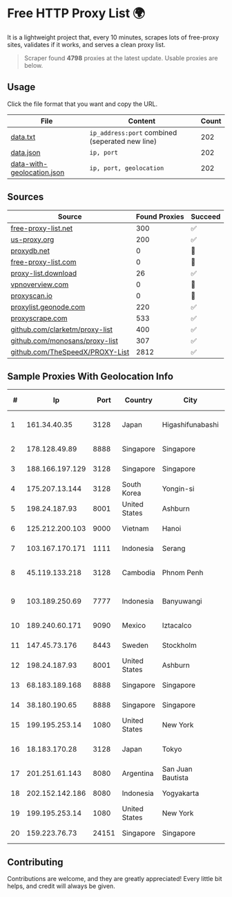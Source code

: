 
# Free HTTP Proxy List 🌍

It is a lightweight project that, every 10 minutes, scrapes lots of free-proxy sites, validates if it works, and serves a clean proxy list.


> Scraper found **4798** proxies at the latest update. Usable proxies are below.

## Usage

Click the file format that you want and copy the URL.


|File|Content|Count|
|----|-------|-----|
|[data.txt](https://raw.githubusercontent.com/themiralay/Proxy-List-World/master/data.txt)|`ip_address:port` combined (seperated new line)|202|
|[data.json](https://raw.githubusercontent.com/themiralay/Proxy-List-World/master/data.json)|`ip, port`|202|
|[data-with-geolocation.json](https://raw.githubusercontent.com/themiralay/Proxy-List-World/master/data-with-geolocation.json)|`ip, port, geolocation`|202|

## Sources

|Source|Found Proxies|Succeed|
|------|-------------|-------|
|[free-proxy-list.net](https://free-proxy-list.net)|300|✅|
|[us-proxy.org](https://www.us-proxy.org)|200|✅|
|[proxydb.net](http://proxydb.net)|0|🚫|
|[free-proxy-list.com](https://free-proxy-list.com/?page=&port=&type%5B%5D=http&type%5B%5D=https&up_time=0&search=Search)|0|🚫|
|[proxy-list.download](https://www.proxy-list.download/HTTP)|26|✅|
|[vpnoverview.com](https://vpnoverview.com/privacy/anonymous-browsing/free-proxy-servers)|0|🚫|
|[proxyscan.io](https://www.proxyscan.io)|0|🚫|
|[proxylist.geonode.com](https://proxylist.geonode.com/api/proxy-list?limit=300&page=1&sort_by=lastChecked&sort_type=desc&protocols=http,https)|220|✅|
|[proxyscrape.com](https://api.proxyscrape.com/v2/?request=displayproxies&protocol=http&timeout=10000&country=all&ssl=all&anonymity=all)|533|✅|
|[github.com/clarketm/proxy-list](https://raw.githubusercontent.com/clarketm/proxy-list/master/proxy-list-raw.txt)|400|✅|
|[github.com/monosans/proxy-list](https://raw.githubusercontent.com/monosans/proxy-list/main/proxies/http.txt)|307|✅|
|[github.com/TheSpeedX/PROXY-List](https://raw.githubusercontent.com/TheSpeedX/PROXY-List/master/http.txt)|2812|✅|


## Sample Proxies With Geolocation Info

|#|Ip|Port|Country|City|Internet Service Provider|
|-|--|----|-------|----|-------------------------|
|1|161.34.40.35|3128|Japan|Higashifunabashi|NTT PC Communications, Inc.|
|2|178.128.49.89|8888|Singapore|Singapore|DigitalOcean, LLC|
|3|188.166.197.129|3128|Singapore|Singapore|DigitalOcean, LLC|
|4|175.207.13.144|3128|South Korea|Yongin-si|Korea Telecom|
|5|198.24.187.93|8001|United States|Ashburn|Secured Servers LLC|
|6|125.212.200.103|9000|Vietnam|Hanoi|Viettel Corporation|
|7|103.167.170.171|1111|Indonesia|Serang|PT Rajeg Media Telekomunikasi|
|8|45.119.133.218|3128|Cambodia|Phnom Penh|VIETTEL (CAMBODIA) PTE., LTD|
|9|103.189.250.69|7777|Indonesia|Banyuwangi|PT Pandawa Lima Java Network|
|10|189.240.60.171|9090|Mexico|Iztacalco|Uninet S.A. de C.V.|
|11|147.45.73.176|8443|Sweden|Stockholm|Aeza International LTD|
|12|198.24.187.93|8001|United States|Ashburn|Secured Servers LLC|
|13|68.183.189.168|8888|Singapore|Singapore|DigitalOcean, LLC|
|14|38.180.190.65|8888|Singapore|Singapore|M247 Europe SRL|
|15|199.195.253.14|1080|United States|New York|FranTech Solutions|
|16|18.183.170.28|3128|Japan|Tokyo|Amazon Technologies Inc.|
|17|201.251.61.143|8080|Argentina|San Juan Bautista|Telefonica de Argentina|
|18|202.152.142.186|8080|Indonesia|Yogyakarta|PT Jembatan Citra Nusantara|
|19|199.195.253.14|1080|United States|New York|FranTech Solutions|
|20|159.223.76.73|24151|Singapore|Singapore|DigitalOcean, LLC|



## Contributing

Contributions are welcome, and they are greatly appreciated! Every
little bit helps, and credit will always be given.

